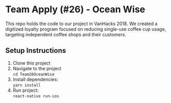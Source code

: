 # Team Apply (#26) - Ocean Wise

This repo holds the code to our project in VanHacks 2018. We created a digitized loyalty program focused on reducing single-use coffee cup usage, targeting independent coffee shops and their customers.  

## Setup Instructions

1. Clone this project
2. Navigate to the project  
   `cd Team26OceanWise`
3. Install dependencies:  
   `yarn install`
4. Run project:  
   `react-native run-ios`
